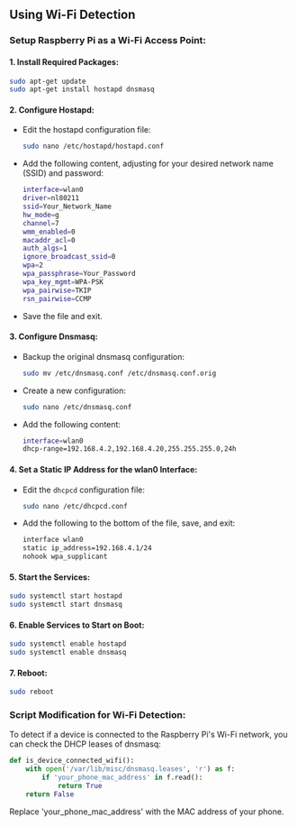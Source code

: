 ## Using Wi-Fi Detection

### Setup Raspberry Pi as a Wi-Fi Access Point:

#### 1. **Install Required Packages**:
```bash
sudo apt-get update
sudo apt-get install hostapd dnsmasq
```

#### 2. **Configure Hostapd**:
- Edit the hostapd configuration file:
   ```bash
   sudo nano /etc/hostapd/hostapd.conf
   ```
- Add the following content, adjusting for your desired network name (SSID) and password:
   ```bash
   interface=wlan0
   driver=nl80211
   ssid=Your_Network_Name
   hw_mode=g
   channel=7
   wmm_enabled=0
   macaddr_acl=0
   auth_algs=1
   ignore_broadcast_ssid=0
   wpa=2
   wpa_passphrase=Your_Password
   wpa_key_mgmt=WPA-PSK
   wpa_pairwise=TKIP
   rsn_pairwise=CCMP
   ```
- Save the file and exit.  
  
#### 3. Configure Dnsmasq:
 - Backup the original dnsmasq configuration:
    ```bash
    sudo mv /etc/dnsmasq.conf /etc/dnsmasq.conf.orig
    ```
 - Create a new configuration:
    ```bash
    sudo nano /etc/dnsmasq.conf
    ```
 - Add the following content:
    ```bash
    interface=wlan0
    dhcp-range=192.168.4.2,192.168.4.20,255.255.255.0,24h
    ```

#### 4. Set a Static IP Address for the wlan0 Interface:
- Edit the `dhcpcd` configuration file:
   ```bash
   sudo nano /etc/dhcpcd.conf
   ```

- Add the following to the bottom of the file, save, and exit:
   ```bash
   interface wlan0
   static ip_address=192.168.4.1/24
   nohook wpa_supplicant
   ```

#### 5. Start the Services:
```bash
sudo systemctl start hostapd
sudo systemctl start dnsmasq
```

#### 6. Enable Services to Start on Boot:
```bash
sudo systemctl enable hostapd
sudo systemctl enable dnsmasq
```

#### 7. Reboot:
```bash
sudo reboot
```

### Script Modification for Wi-Fi Detection:
To detect if a device is connected to the Raspberry Pi's Wi-Fi network, you can check the DHCP leases of dnsmasq:

```python
def is_device_connected_wifi():
    with open('/var/lib/misc/dnsmasq.leases', 'r') as f:
        if 'your_phone_mac_address' in f.read():
            return True
    return False
```
Replace 'your_phone_mac_address' with the MAC address of your phone.